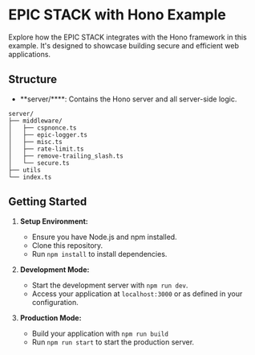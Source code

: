 # EPIC STACK with Hono Example

Explore how the EPIC STACK integrates with the Hono framework in this example. It's designed to showcase building secure and efficient web applications.

## Structure

- **server/****: Contains the Hono server and all server-side logic.

```plaintext
server/
├── middleware/
│   ├── cspnonce.ts
│   ├── epic-logger.ts
│   ├── misc.ts
│   ├── rate-limit.ts
│   ├── remove-trailing_slash.ts
│   └── secure.ts
├── utils
└── index.ts
```

## Getting Started

1. **Setup Environment:**
   - Ensure you have Node.js and npm installed.
   - Clone this repository.
   - Run `npm install` to install dependencies.

2. **Development Mode:**
   - Start the development server with `npm run dev`.
   - Access your application at `localhost:3000` or as defined in your configuration.

3. **Production Mode:**
   - Build your application with `npm run build`
   - Run `npm run start` to start the production server.
